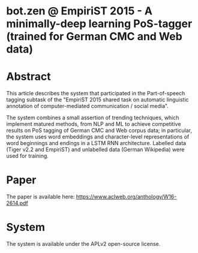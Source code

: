 # bot.zen @ EmpiriST 2015 - A minimally-deep learning PoS-tagger (trained for German CMC and Web data)

# Abstract

This article describes the system that participated in the Part-of-speech
tagging subtask of the "EmpiriST 2015 shared task on automatic linguistic
annotation of computer-mediated communication / social media".

The system combines a small assertion of trending techniques, which implement
matured methods, from NLP and ML to achieve competitive results on PoS tagging
of German CMC and Web corpus data; in particular, the system uses word
embeddings and character-level representations of word beginnings and endings
in a LSTM RNN architecture.  Labelled data (Tiger v2.2 and EmpiriST) and
unlabelled data (German Wikipedia) were used for training.

# Paper
The paper is available here: https://www.aclweb.org/anthology/W16-2614.pdf

# System
The system is available under the APLv2 open-source license.
